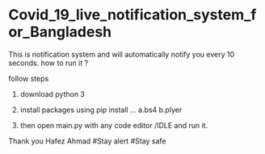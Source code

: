 # Covid_19_live_notification_system_for_Bangladesh
This is notification system and will automatically notify you every 10 seconds.
how to run it ?

follow steps
1. download python 3
2. install packages using pip install ...
   a.bs4
   b.plyer
   
 3. then open main.py with any code editor /IDLE and run it. 
 
 Thank you
 Hafez Ahmad
 #Stay alert
 #Stay safe
 
  
